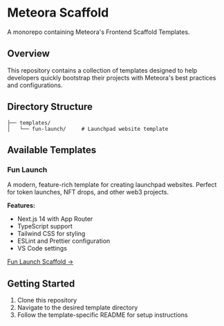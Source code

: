 # Meteora Scaffold

A monorepo containing Meteora's Frontend Scaffold Templates.

## Overview

This repository contains a collection of templates designed to help developers quickly bootstrap their projects with Meteora's best practices and configurations.

## Directory Structure

```
├── templates/
│   └── fun-launch/     # Launchpad website template
```

## Available Templates

### Fun Launch

A modern, feature-rich template for creating launchpad websites. Perfect for token launches, NFT drops, and other web3 projects.

**Features:**

- Next.js 14 with App Router
- TypeScript support
- Tailwind CSS for styling
- ESLint and Prettier configuration
- VS Code settings

[Fun Launch Scaffold →](./templates/fun-launch)

## Getting Started

1. Clone this repository
2. Navigate to the desired template directory
3. Follow the template-specific README for setup instructions
